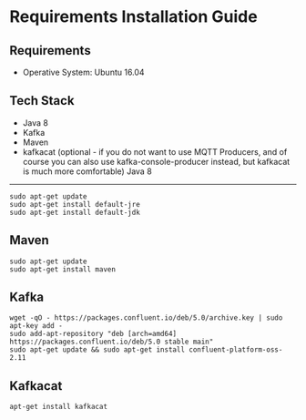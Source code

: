 Requirements Installation Guide
=================
Requirements
------------
- Operative System: Ubuntu 16.04 

Tech Stack
------------
- Java 8
- Kafka
- Maven 
- kafkacat (optional - if you do not want to use MQTT Producers, and of course you can also use kafka-console-producer instead, but kafkacat is much more comfortable)
Java 8
------------
```
sudo apt-get update
sudo apt-get install default-jre
sudo apt-get install default-jdk
```

Maven
-----
```
sudo apt-get update
sudo apt-get install maven
```
Kafka
------------
```
wget -qO - https://packages.confluent.io/deb/5.0/archive.key | sudo apt-key add -
sudo add-apt-repository "deb [arch=amd64] https://packages.confluent.io/deb/5.0 stable main"
sudo apt-get update && sudo apt-get install confluent-platform-oss-2.11
```
Kafkacat
------------
```
apt-get install kafkacat
```
